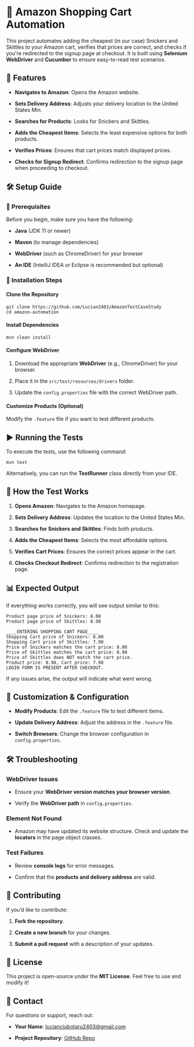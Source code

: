 🛒 Amazon Shopping Cart Automation
==================================

This project automates adding the cheapest (in our case) Snickers and Skittles to your Amazon cart, verifies that prices are correct, and checks if you're redirected to the signup page at checkout. It is built using **Selenium WebDriver** and **Cucumber** to ensure easy-to-read test scenarios.

🚀 Features
-----------

*   **Navigates to Amazon**: Opens the Amazon website.
    
*   **Sets Delivery Address**: Adjusts your delivery location to the United States Min.
    
*   **Searches for Products**: Looks for Snickers and Skittles.
    
*   **Adds the Cheapest Items**: Selects the least expensive options for both products.
    
*   **Verifies Prices**: Ensures that cart prices match displayed prices.
    
*   **Checks for Signup Redirect**: Confirms redirection to the signup page when proceeding to checkout.
    

🛠 Setup Guide
--------------

### 🔹 Prerequisites

Before you begin, make sure you have the following:

*   **Java** (JDK 11 or newer)
    
*   **Maven** (to manage dependencies)
    
*   **WebDriver** (such as ChromeDriver) for your browser
    
*   **An IDE** (IntelliJ IDEA or Eclipse is recommended but optional)
    

### 🔹 Installation Steps

#### Clone the Repository

    git clone https://github.com/Lucian2403/AmazonTestCaseStudy
    cd amazon-automation

#### Install Dependencies

    mvn clean install

#### Configure WebDriver

1.  Download the appropriate **WebDriver** (e.g., ChromeDriver) for your browser.
    
2.  Place it in the `src/test/resources/drivers` folder.
    
3.  Update the `config.properties` file with the correct WebDriver path.
    

#### Customize Products (Optional)

Modify the `.feature` file if you want to test different products.

▶️ Running the Tests
--------------------

To execute the tests, use the following command:

    mvn test

Alternatively, you can run the **TestRunner** class directly from your IDE.

📌 How the Test Works
---------------------

1.  **Opens Amazon**: Navigates to the Amazon homepage.
    
2.  **Sets Delivery Address**: Updates the location to the United States Min.
    
3.  **Searches for Snickers and Skittles**: Finds both products.
    
4.  **Adds the Cheapest Items**: Selects the most affordable options.
    
5.  **Verifies Cart Prices**: Ensures the correct prices appear in the cart.
    
6.  **Checks Checkout Redirect**: Confirms redirection to the registration page.
    

📊 Expected Output
------------------

If everything works correctly, you will see output similar to this:

    Product page price of Snickers: 8.00
    Product page price of Skittles: 8.98

    ____ENTERING SHOPPING CART PAGE____
    Shopping Cart price of Snickers: 8.00
    Shopping Cart price of Skittles: 7.98
    Price of Snickers matches the cart price: 8.00
    Price of Skittles matches the cart price: 8.98
    Price of Skittles does NOT match the cart price. 
    Product price: 8.98, Cart price: 7.98
    LOGIN FORM IS PRESENT AFTER CHECKOUT.

If any issues arise, the output will indicate what went wrong.

🔧 Customization & Configuration
--------------------------------

*   **Modify Products**: Edit the `.feature` file to test different items.
    
*   **Update Delivery Address**: Adjust the address in the `.feature` file.
    
*   **Switch Browsers**: Change the browser configuration in `config.properties`.
    

🛠 Troubleshooting
------------------

### WebDriver Issues

*   Ensure your **WebDriver version matches your browser version**.
    
*   Verify the **WebDriver path** in `config.properties`.
    

### Element Not Found

*   Amazon may have updated its website structure. Check and update the **locators** in the page object classes.
    

### Test Failures

*   Review **console logs** for error messages.
    
*   Confirm that the **products and delivery address** are valid.
    

🤝 Contributing
---------------

If you’d like to contribute:

1.  **Fork the repository**.
    
2.  **Create a new branch** for your changes.
    
3.  **Submit a pull request** with a description of your updates.
    

📜 License
----------

This project is open-source under the **MIT License**. Feel free to use and modify it!

📩 Contact
----------

For questions or support, reach out:

*   **Your Name**: lucianciubotaru2403@gmail.com
    
*   **Project Repository**: [GitHub Repo](https://github.com/Lucian2403/AmazonTestCaseStudy)
